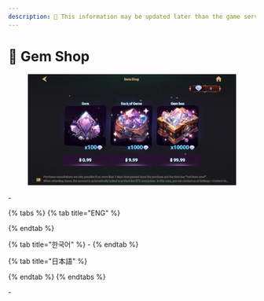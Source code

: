 ```yaml
---
description: 🛑 This information may be updated later than the game server data.
---
```


# 💎 Gem Shop

<figure><img src="../../.gitbook/assets/image (178).png" alt=""><figcaption></figcaption></figure>

\-

{% tabs %}
{% tab title="ENG" %}

{% endtab %}

{% tab title="한국어" %}
\-
{% endtab %}

{% tab title="日本語" %}

{% endtab %}
{% endtabs %}

\-
